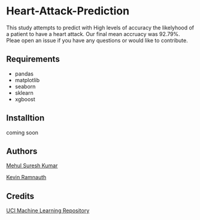 # Heart-Attack-Prediction
This study attempts to predict with High levels of accuracy the likelyhood of a patient to have a heart attack. Our final mean accruacy was 92.79%. Pleae open an issue if you have any questions or would like to contribute.

## Requirements
- pandas
- matplotlib
- seaborn
- sklearn
- xgboost
    
## Installtion

coming soon

## Authors
[Mehul Suresh Kumar](https://github.com/mehulsuresh)

[Kevin Ramnauth](https://github.com/kevin2107)

## Credits
[UCI Machine Learning Repository](http://archive.ics.uci.edu/ml/datasets/Heart+Disease)